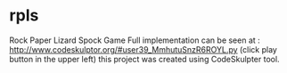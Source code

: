 # rpls
Rock Paper Lizard Spock Game
Full implementation can be seen at :  http://www.codeskulptor.org/#user39_MmhutuSnzR6ROYL.py (click play button in the upper left) this project was created using CodeSkulpter tool.
